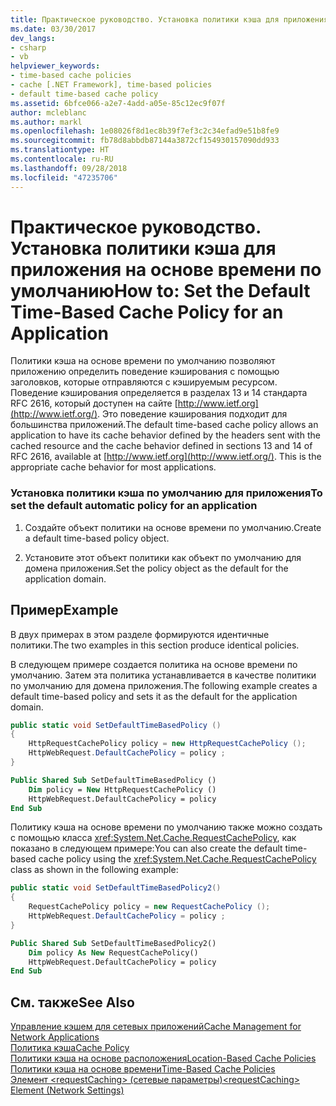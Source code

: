 ```yaml
---
title: Практическое руководство. Установка политики кэша для приложения на основе времени по умолчанию
ms.date: 03/30/2017
dev_langs:
- csharp
- vb
helpviewer_keywords:
- time-based cache policies
- cache [.NET Framework], time-based policies
- default time-based cache policy
ms.assetid: 6bfce066-a2e7-4add-a05e-85c12ec9f07f
author: mcleblanc
ms.author: markl
ms.openlocfilehash: 1e08026f8d1ec8b39f7ef3c2c34efad9e51b8fe9
ms.sourcegitcommit: fb78d8abbdb87144a3872cf154930157090dd933
ms.translationtype: HT
ms.contentlocale: ru-RU
ms.lasthandoff: 09/28/2018
ms.locfileid: "47235706"
---
```

# <a name="how-to-set-the-default-time-based-cache-policy-for-an-application"></a><span data-ttu-id="5e538-102">Практическое руководство. Установка политики кэша для приложения на основе времени по умолчанию</span><span class="sxs-lookup"><span data-stu-id="5e538-102">How to: Set the Default Time-Based Cache Policy for an Application</span></span>
<span data-ttu-id="5e538-103">Политики кэша на основе времени по умолчанию позволяют приложению определить поведение кэширования с помощью заголовков, которые отправляются с кэшируемым ресурсом. Поведение кэширования определяется в разделах 13 и 14 стандарта RFC 2616, который доступен на сайте [http://www.ietf.org](http://www.ietf.org/). Это поведение кэширования подходит для большинства приложений.</span><span class="sxs-lookup"><span data-stu-id="5e538-103">The default time-based cache policy allows an application to have its cache behavior defined by the headers sent with the cached resource and the cache behavior defined in sections 13 and 14 of RFC 2616, available at [http://www.ietf.org](http://www.ietf.org/). This is the appropriate cache behavior for most applications.</span></span>  
  
### <a name="to-set-the-default-automatic-policy-for-an-application"></a><span data-ttu-id="5e538-104">Установка политики кэша по умолчанию для приложения</span><span class="sxs-lookup"><span data-stu-id="5e538-104">To set the default automatic policy for an application</span></span>  
  
1.  <span data-ttu-id="5e538-105">Создайте объект политики на основе времени по умолчанию.</span><span class="sxs-lookup"><span data-stu-id="5e538-105">Create a default time-based policy object.</span></span>  
  
2.  <span data-ttu-id="5e538-106">Установите этот объект политики как объект по умолчанию для домена приложения.</span><span class="sxs-lookup"><span data-stu-id="5e538-106">Set the policy object as the default for the application domain.</span></span>  
  
## <a name="example"></a><span data-ttu-id="5e538-107">Пример</span><span class="sxs-lookup"><span data-stu-id="5e538-107">Example</span></span>  
 <span data-ttu-id="5e538-108">В двух примерах в этом разделе формируются идентичные политики.</span><span class="sxs-lookup"><span data-stu-id="5e538-108">The two examples in this section produce identical policies.</span></span>  
  
 <span data-ttu-id="5e538-109">В следующем примере создается политика на основе времени по умолчанию. Затем эта политика устанавливается в качестве политики по умолчанию для домена приложения.</span><span class="sxs-lookup"><span data-stu-id="5e538-109">The following example creates a default time-based policy and sets it as the default for the application domain.</span></span>  
  
```csharp  
public static void SetDefaultTimeBasedPolicy ()  
{  
    HttpRequestCachePolicy policy = new HttpRequestCachePolicy ();  
    HttpWebRequest.DefaultCachePolicy = policy ;  
}  
```  
  
```vb  
Public Shared Sub SetDefaultTimeBasedPolicy ()  
    Dim policy = New HttpRequestCachePolicy ()  
    HttpWebRequest.DefaultCachePolicy = policy  
End Sub  
```  
  
 <span data-ttu-id="5e538-110">Политику кэша на основе времени по умолчанию также можно создать с помощью класса <xref:System.Net.Cache.RequestCachePolicy>, как показано в следующем примере:</span><span class="sxs-lookup"><span data-stu-id="5e538-110">You can also create the default time-based cache policy using the <xref:System.Net.Cache.RequestCachePolicy> class as shown in the following example:</span></span>  
  
```csharp  
public static void SetDefaultTimeBasedPolicy2()  
{  
    RequestCachePolicy policy = new RequestCachePolicy ();  
    HttpWebRequest.DefaultCachePolicy = policy ;  
}  
```  
  
```vb  
Public Shared Sub SetDefaultTimeBasedPolicy2()  
    Dim policy As New RequestCachePolicy()  
    HttpWebRequest.DefaultCachePolicy = policy  
End Sub  
```  
  
## <a name="see-also"></a><span data-ttu-id="5e538-111">См. также</span><span class="sxs-lookup"><span data-stu-id="5e538-111">See Also</span></span>  
 [<span data-ttu-id="5e538-112">Управление кэшем для сетевых приложений</span><span class="sxs-lookup"><span data-stu-id="5e538-112">Cache Management for Network Applications</span></span>](../../../docs/framework/network-programming/cache-management-for-network-applications.md)  
 [<span data-ttu-id="5e538-113">Политика кэша</span><span class="sxs-lookup"><span data-stu-id="5e538-113">Cache Policy</span></span>](../../../docs/framework/network-programming/cache-policy.md)  
 [<span data-ttu-id="5e538-114">Политики кэша на основе расположения</span><span class="sxs-lookup"><span data-stu-id="5e538-114">Location-Based Cache Policies</span></span>](../../../docs/framework/network-programming/location-based-cache-policies.md)  
 [<span data-ttu-id="5e538-115">Политики кэша на основе времени</span><span class="sxs-lookup"><span data-stu-id="5e538-115">Time-Based Cache Policies</span></span>](../../../docs/framework/network-programming/time-based-cache-policies.md)  
 [<span data-ttu-id="5e538-116">Элемент \<requestCaching> (сетевые параметры)</span><span class="sxs-lookup"><span data-stu-id="5e538-116">\<requestCaching> Element (Network Settings)</span></span>](../../../docs/framework/configure-apps/file-schema/network/requestcaching-element-network-settings.md)
